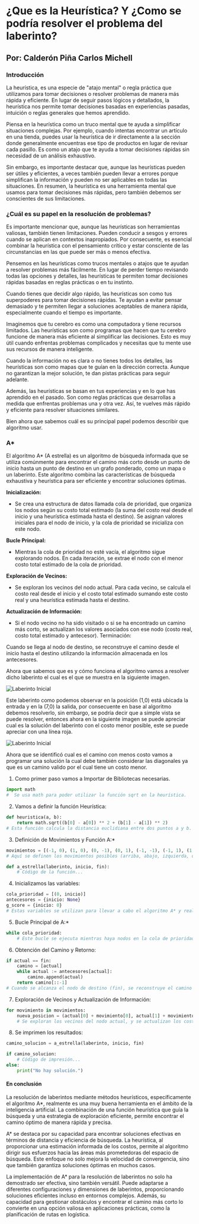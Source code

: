 # ¿Que es la Heurística? Y ¿Como se podría resolver el problema del laberinto?

## Por: Calderón Piña Carlos Michell

### Introducción

La heurística, es una especie de "atajo mental" o regla práctica que utilizamos para tomar decisiones o resolver problemas de manera más rápida y eficiente. En lugar de seguir pasos lógicos y detallados, la heurística nos permite tomar decisiones basadas en experiencias pasadas, intuición o reglas generales que hemos aprendido.

Piensa en la heurística como un truco mental que te ayuda a simplificar situaciones complejas. Por ejemplo, cuando intentas encontrar un artículo en una tienda, puedes usar la heurística de ir directamente a la sección donde generalmente encuentras ese tipo de productos en lugar de revisar cada pasillo. Es como un atajo que te ayuda a tomar decisiones rápidas sin necesidad de un análisis exhaustivo.

Sin embargo, es importante destacar que, aunque las heurísticas pueden ser útiles y eficientes, a veces también pueden llevar a errores porque simplifican la información y pueden no ser aplicables en todas las situaciones. En resumen, la heurística es una herramienta mental que usamos para tomar decisiones más rápidas, pero también debemos ser conscientes de sus limitaciones.

### ¿Cuál es su papel en la resolución de problemas?

Es importante mencionar que, aunque las heurísticas son herramientas valiosas, también tienen limitaciones. Pueden conducir a sesgos y errores cuando se aplican en contextos inapropiados. Por consecuente, es esencial combinar la heurística con el pensamiento crítico y estar consciente de las circunstancias en las que puede ser más o menos efectiva.

Pensemos en las heurísticas como trucos mentales o atajos que te ayudan a resolver problemas más fácilmente. En lugar de perder tiempo revisando todas las opciones y detalles, las heurísticas te permiten tomar decisiones rápidas basadas en reglas prácticas o en tu instinto.

Cuando tienes que decidir algo rápido, las heurísticas son como tus superpoderes para tomar decisiones rápidas. Te ayudan a evitar pensar demasiado y te permiten llegar a soluciones aceptables de manera rápida, especialmente cuando el tiempo es importante.

Imaginemos que tu cerebro es como una computadora y tiene recursos limitados. Las heurísticas son como programas que hacen que tu cerebro funcione de manera más eficiente al simplificar las decisiones. Esto es muy útil cuando enfrentas problemas complicados y necesitas que tu mente use sus recursos de manera inteligente.

Cuando la información no es clara o no tienes todos los detalles, las heurísticas son como mapas que te guían en la dirección correcta. Aunque no garantizan la mejor solución, te dan pistas prácticas para seguir adelante.

Además, las heurísticas se basan en tus experiencias y en lo que has aprendido en el pasado. Son como reglas prácticas que desarrollas a medida que enfrentas problemas una y otra vez. Así, te vuelves más rápido y eficiente para resolver situaciones similares.

Bien ahora que sabemos cuál es su principal papel podemos describir que algoritmo usar.

### A*

El algoritmo A* (A estrella) es un algoritmo de búsqueda informada que se utiliza comúnmente para encontrar el camino más corto desde un punto de inicio hasta un punto de destino en un grafo ponderado, como un mapa o un laberinto. Este algoritmo combina las características de búsqueda exhaustiva y heurística para ser eficiente y encontrar soluciones óptimas.

__Inicialización:__

* Se crea una estructura de datos llamada cola de prioridad, que organiza los nodos según su costo total estimado (la suma del costo real desde el inicio y una heurística estimada hasta el destino).
Se asignan valores iniciales para el nodo de inicio, y la cola de prioridad se inicializa con este nodo.

__Bucle Principal:__

* Mientras la cola de prioridad no esté vacía, el algoritmo sigue explorando nodos.
En cada iteración, se extrae el nodo con el menor costo total estimado de la cola de prioridad.

__Exploración de Vecinos:__

* Se exploran los vecinos del nodo actual. Para cada vecino, se calcula el costo real desde el inicio y el costo total estimado sumando este costo real y una heurística estimada hasta el destino.

__Actualización de Información:__

* Si el nodo vecino no ha sido visitado o si se ha encontrado un camino más corto, se actualizan los valores asociados con ese nodo (costo real, costo total estimado y antecesor).
Terminación:

Cuando se llega al nodo de destino, se reconstruye el camino desde el inicio hasta el destino utilizando la información almacenada en los antecesores.

Ahora que sabemos que es y cómo funciona el algoritmo vamos a resolver dicho laberinto el cual es el que se muestra en la siguiente imagen.

![Laberinto Inicial](laberinto1.png)

Este laberinto como podemos observar en la posición (1,0) está ubicada la entrada y en la (7,0) la salida, por consecuente en base al algoritmo debemos resolverlo, sin embargo, se podría decir que a simple vista se puede resolver, entonces ahora en la siguiente imagen se puede apreciar cual es la solución del laberinto con el costo menor posible, este se puede apreciar con una línea roja.

![Laberinto Inicial](laberinto2.png)

Ahora que se identificó cual es el camino con menos costo vamos a programar una solución la cual debe también considerar las diagonales ya que es un camino valido por el cual tiene un costo menor.

1. Como primer paso vamos a Importar de Bibliotecas necesarias.

```Python
import math
#  Se usa math para poder utilizar la función sqrt en la heurística.
```

2. Vamos a definir la función Heurística:

```Python
def heuristica(a, b):
    return math.sqrt((b[0] - a[0]) ** 2 + (b[1] - a[1]) ** 2)
# Esta función calcula la distancia euclidiana entre dos puntos a y b. En este contexto, se utiliza como una estimación heurística para guiar la búsqueda.
```

3. Definición de Movimientos y Función A:*

```Python
movimientos = [(-1, 0), (1, 0), (0, -1), (0, 1), (-1, -1), (-1, 1), (1, -1), (1, 1)] 
# Aquí se definen los movimientos posibles (arriba, abajo, izquierda, derecha, diagonales) y la función principal de búsqueda A*.

def a_estrella(laberinto, inicio, fin):
    # Código de la función... 
```

4. Inicializamos las variables:

```Python
cola_prioridad = [(0, inicio)]
antecesores = {inicio: None}
g_score = {inicio: 0}
# Estas variables se utilizan para llevar a cabo el algoritmo A* y realizar un seguimiento de los nodos visitados y sus costos acumulados.
```

5. Bucle Principal de A:*

```Python
while cola_prioridad:
    # Este bucle se ejecuta mientras haya nodos en la cola de prioridad. Cada iteración del bucle extiende la búsqueda hacia el nodo con el menor costo acumulado.
```

6. Obtención del Camino y Retorno:

```Python
if actual == fin:
    camino = [actual]
    while actual := antecesores[actual]:
        camino.append(actual)
    return camino[::-1]
# Cuando se alcanza el nodo de destino (fin), se reconstruye el camino desde el nodo final hasta el nodo inicial utilizando los antecesores.
```

7. Exploración de Vecinos y Actualización de Información:

```Python
for movimiento in movimientos:
    nueva_posicion = (actual[0] + movimiento[0], actual[1] + movimiento[1])
    # Se exploran los vecinos del nodo actual, y se actualizan los costos acumulados y antecesores si se encuentra un camino más corto.
```

8. Se imprimen los resultados:

```Python
camino_solucion = a_estrella(laberinto, inicio, fin)

if camino_solucion:
    # Código de impresión...
else:
    print("No hay solución.")
```

#### En conclusión

La resolución de laberintos mediante métodos heurísticos, específicamente el algoritmo A*, realmente es una muy buena herramienta en el ámbito de la inteligencia artificial. La combinación de una función heurística que guía la búsqueda y una estrategia de exploración eficiente, permite encontrar el camino óptimo de manera rápida y precisa.

A* se destaca por su capacidad para encontrar soluciones efectivas en términos de distancia y eficiencia de búsqueda. La heurística, al proporcionar una estimación informada de los costos, permite al algoritmo dirigir sus esfuerzos hacia las áreas más prometedoras del espacio de búsqueda. Este enfoque no solo mejora la velocidad de convergencia, sino que también garantiza soluciones óptimas en muchos casos.

La implementación de A* para la resolución de laberintos no solo ha demostrado ser efectiva, sino también versátil. Puede adaptarse a diferentes configuraciones y dimensiones de laberintos, proporcionando soluciones eficientes incluso en entornos complejos. Además, su capacidad para gestionar obstáculos y encontrar el camino más corto lo convierte en una opción valiosa en aplicaciones prácticas, como la planificación de rutas en logística.

